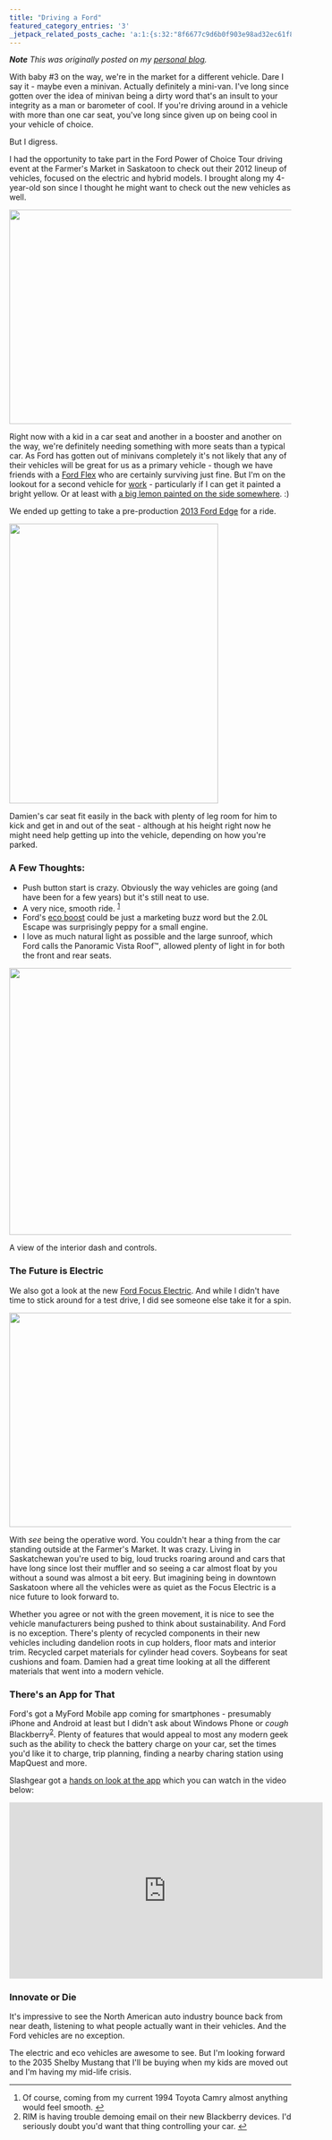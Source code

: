 ```yaml
---
title: "Driving a Ford"
featured_category_entries: '3'
_jetpack_related_posts_cache: 'a:1:{s:32:"8f6677c9d6b0f903e98ad32ec61f8deb";a:2:{s:7:"expires";i:1522342111;s:7:"payload";a:3:{i:0;a:1:{s:2:"id";i:247;}i:1;a:1:{s:2:"id";i:30;}i:2;a:1:{s:2:"id";i:528;}}}}'
---
```

<p><em><strong>Note</strong> This was originally posted on my <a href="https://chrisenns.com/2012/05/driving-a-ford/">personal blog</a>.</em></p>
<p>With baby #3 on the way, we're in the market for a different vehicle. Dare I say it - maybe even a minivan. Actually definitely a mini-van. I've long since gotten over the idea of minivan being a dirty word that's an insult to your integrity as a man or barometer of cool. If you're driving around in a vehicle with more than one car seat, you've long since given up on being cool in your vehicle of choice.</p>
<p>But I digress.</p>
<p>I had the opportunity to take part in the Ford Power of Choice Tour driving event at the Farmer's Market in Saskatoon to check out their 2012 lineup of vehicles, focused on the electric and hybrid models. I brought along my 4-year-old son since I thought he might want to check out the new vehicles as well.</p>
<p><a href="http://www.minivanmegafun.ca/wp35/wp-content/uploads/2012/05/Ford-Power-of-Choice-Event-Semi.jpg"><img src="http://www.minivanmegafun.ca/wp35/wp-content/uploads/2012/05/Ford-Power-of-Choice-Event-Semi-620x383.jpg" alt="" title="Ford-Power-of-Choice-Event-Semi" width="620" height="383" class="aligncenter size-large wp-image-93" /></a></p>
<p>Right now with a kid in a car seat and another in a booster and another on the way, we're definitely needing something with more seats than a typical car. As Ford has gotten out of minivans completely it's not likely that any of their vehicles will be great for us as a primary vehicle - though we have friends with a <a href="http://www.ford.ca/app/en/fo/year/2013/vehicle/flex.html">Ford Flex</a> who are certainly surviving just fine. But I'm on the lookout for a second vehicle for <a href="http://lemonproductions.ca">work</a> - particularly if I can get it painted a bright yellow. Or at least with <a href="https://chrisenns.com/wpblog/wp-content/uploads/2012/05/lemon-h125.png">a big lemon painted on the side somewhere</a>. :)</p>
<p><!--more--></p>
<p>We ended up getting to take a pre-production <a href="http://www.ford.ca/app/en/fo/year/2013/vehicle/edge.html">2013 Ford Edge</a> for a ride.</p>
<p><a href="http://www.minivanmegafun.ca/wp35/wp-content/uploads/2012/05/4-Year-Old-in-the-Back-of-a-2013-Ford-Escape.jpg"><img src="http://www.minivanmegafun.ca/wp35/wp-content/uploads/2012/05/4-Year-Old-in-the-Back-of-a-2013-Ford-Escape-373x500.jpg" alt="" title="4-Year-Old-in-the-Back-of-a-2013-Ford-Escape" width="373" height="500" class="aligncenter size-large wp-image-90" /></a></p>
<p>Damien's car seat fit easily in the back with plenty of leg room for him to kick and get in and out of the seat - although at his height right now he might need help getting up into the vehicle, depending on how you're parked.</p>
<h3>A Few Thoughts:</h3>
<ul>
<li>Push button start is crazy. Obviously the way vehicles are going (and have been for a few years) but it's still neat to use.</li>
<li>A very nice, smooth ride. <sup id="fnref-24:1"><a href="#fn-24:1" rel="footnote">1</a></sup></li>
<li>Ford's <a href="http://www.ford.ca/app/en/technology.html#eco">eco boost</a> could be just a marketing buzz word but the 2.0L Escape was surprisingly peppy for a small engine.</li>
<li>I love as much natural light as possible and the large sunroof, which Ford calls the Panoramic Vista Roof&#x2122;, allowed plenty of light in for both the front and rear seats.</li>
</ul>
<p><a href="http://www.minivanmegafun.ca/wp35/wp-content/uploads/2012/05/2013-Ford-Escape-Interiro.jpg"><img src="http://www.minivanmegafun.ca/wp35/wp-content/uploads/2012/05/2013-Ford-Escape-Interiro-620x477.jpg" alt="" title="2013-Ford-Escape-Interiro" width="620" height="477" class="aligncenter size-large wp-image-91" /></a></p>
<p>A view of the interior dash and controls.</p>
<h3>The Future is Electric</h3>
<p>We also got a look at the new <a href="http://www.ford.ca/app/en/fo/vehicle/focus_electric.html">Ford Focus Electric</a>. And while I didn't have time to stick around for a test drive, I did see someone else take it for a spin.</p>
<p><a href="http://www.minivanmegafun.ca/wp35/wp-content/uploads/2012/05/Driving-the-Ford-Focus-Electric.jpg"><img src="http://www.minivanmegafun.ca/wp35/wp-content/uploads/2012/05/Driving-the-Ford-Focus-Electric-620x383.jpg" alt="" title="Driving-the-Ford-Focus-Electric" width="620" height="383" class="aligncenter size-large wp-image-92" /></a></p>
<p>With <em>see</em> being the operative word. You couldn't hear a thing from the car standing outside at the Farmer's Market. It was crazy. Living in Saskatchewan you're used to big, loud trucks roaring around and cars that have long since lost their muffler and so seeing a car almost float by you without a sound was almost a bit eery. But imagining being in downtown Saskatoon where all the vehicles were as quiet as the Focus Electric is a nice future to look forward to.</p>
<p>Whether you agree or not with the green movement, it is nice to see the vehicle manufacturers being pushed to think about sustainability. And Ford is no exception. There's plenty of recycled components in their new vehicles including dandelion roots in cup holders, floor mats and interior trim. Recycled carpet materials for cylinder head covers. Soybeans for seat cushions and foam. Damien had a great time looking at all the different materials that went into a modern vehicle.</p>
<h3>There's an App for That</h3>
<p>Ford's got a MyFord Mobile app coming for smartphones - presumably iPhone and Android at least but I didn't ask about Windows Phone or <em>cough</em> Blackberry<sup id="fnref-24:2"><a href="#fn-24:2" rel="footnote">2</a></sup>. Plenty of features that would appeal to most any modern geek such as the ability to check the battery charge on your car, set the times you'd like it to charge, trip planning, finding a nearby charing station using MapQuest and more.</p>
<p>Slashgear got a <a href="http://www.slashgear.com/2012-ford-focus-electric-att-myford-mobile-app-hands-on-08226668/">hands on look at the app</a> which you can watch in the video below:</p>
<p><iframe width="560" height="315" src="http://www.youtube.com/embed/n7uyUFdG2uU?rel=0" frameborder="0" allowfullscreen></iframe></p>
<h3>Innovate or Die</h3>
<p>It's impressive to see the North American auto industry bounce back from near death, listening to what people actually want in their vehicles. And the Ford vehicles are no exception.</p>
<p>The electric and eco vehicles are awesome to see. But I'm looking forward to the 2035 Shelby Mustang that I'll be buying when my kids are moved out and I'm having my mid-life crisis.</p>
<div class="footnotes">
<hr />
<ol>
<li id="fn-24:1">
Of course, coming from my current 1994 Toyota Camry almost anything would feel smooth.&#160;<a href="#fnref-24:1" rev="footnote">&#8617;</a>
</li>
<li id="fn-24:2">
RIM is having trouble demoing email on their new Blackberry devices. I'd seriously doubt you'd want that thing controlling your car.&#160;<a href="#fnref-24:2" rev="footnote">&#8617;</a>
</li>
</ol>
</div>

